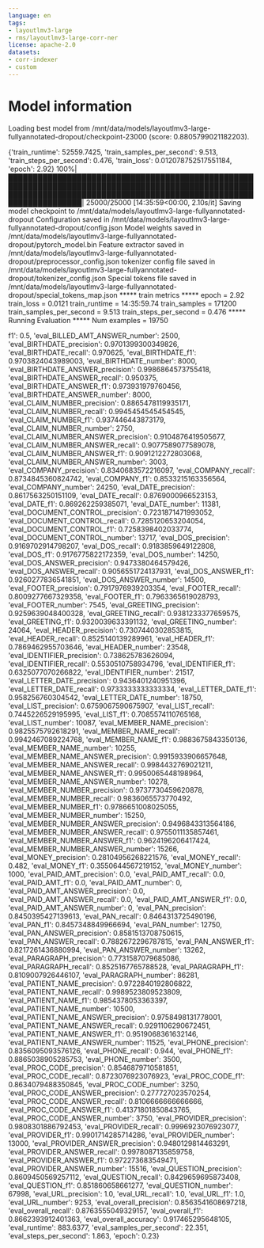 ```yaml
---
language: en
tags:
- layoutlmv3-large
- rms/layoutlmv3-large-corr-ner
license: apache-2.0
datasets:
- corr-indexer
- custom
---
```



# Model information
Loading best model from /mnt/data/models/layoutlmv3-large-fullyannotated-dropout/checkpoint-23000 (score: 0.8805799021182203).

{'train_runtime': 52559.7425, 'train_samples_per_second': 9.513, 'train_steps_per_second': 0.476, 'train_loss': 0.012078752517551184, 'epoch': 2.92}
100%|█████████████████████████████████████████████████████████████████████████████████████████████████████████████████████████████████████████████████████████████████████| 25000/25000 [14:35:59<00:00,  2.10s/it]
Saving model checkpoint to /mnt/data/models/layoutlmv3-large-fullyannotated-dropout
Configuration saved in /mnt/data/models/layoutlmv3-large-fullyannotated-dropout/config.json
Model weights saved in /mnt/data/models/layoutlmv3-large-fullyannotated-dropout/pytorch_model.bin
Feature extractor saved in /mnt/data/models/layoutlmv3-large-fullyannotated-dropout/preprocessor_config.json
tokenizer config file saved in /mnt/data/models/layoutlmv3-large-fullyannotated-dropout/tokenizer_config.json
Special tokens file saved in /mnt/data/models/layoutlmv3-large-fullyannotated-dropout/special_tokens_map.json
***** train metrics *****
  epoch                    =        2.92
  train_loss               =      0.0121
  train_runtime            = 14:35:59.74
  train_samples            =      171200
  train_samples_per_second =       9.513
  train_steps_per_second   =       0.476
***** Running Evaluation *****
  Num examples = 19750



f1': 0.5, 'eval_BILLED_AMT_ANSWER_number': 2500, 'eval_BIRTHDATE_precision': 0.9701399300349826, 'eval_BIRTHDATE_recall': 0.970625, 'eval_BIRTHDATE_f1': 0.9703824043989003, 'eval_BIRTHDATE_number': 8000, 'eval_BIRTHDATE_ANSWER_precision': 0.9986864573755418, 'eval_BIRTHDATE_ANSWER_recall': 0.950375, 'eval_BIRTHDATE_ANSWER_f1': 0.973931979760456, 'eval_BIRTHDATE_ANSWER_number': 8000, 'eval_CLAIM_NUMBER_precision': 0.8865478119935171, 'eval_CLAIM_NUMBER_recall': 0.9945454545454545, 'eval_CLAIM_NUMBER_f1': 0.937446443873179, 'eval_CLAIM_NUMBER_number': 2750, 'eval_CLAIM_NUMBER_ANSWER_precision': 0.9104876419505677, 'eval_CLAIM_NUMBER_ANSWER_recall': 0.9077589077589078, 'eval_CLAIM_NUMBER_ANSWER_f1': 0.9091212272803068, 'eval_CLAIM_NUMBER_ANSWER_number': 3003, 'eval_COMPANY_precision': 0.8340683572216097, 'eval_COMPANY_recall': 0.8734845360824742, 'eval_COMPANY_f1': 0.8533215163356564, 'eval_COMPANY_number': 24250, 'eval_DATE_precision': 0.8617563250151109, 'eval_DATE_recall': 0.8769000966523153, 'eval_DATE_f1': 0.869262259385071, 'eval_DATE_number': 11381, 'eval_DOCUMENT_CONTROL_precision': 0.7231871471993052, 'eval_DOCUMENT_CONTROL_recall': 0.7285120653204054, 'eval_DOCUMENT_CONTROL_f1': 0.7258398402033774, 'eval_DOCUMENT_CONTROL_number': 13717, 'eval_DOS_precision': 0.9169702914798207, 'eval_DOS_recall': 0.9183859649122808, 'eval_DOS_f1': 0.9176775822172359, 'eval_DOS_number': 14250, 'eval_DOS_ANSWER_precision': 0.9473380464579426, 'eval_DOS_ANSWER_recall': 0.9056551724137931, 'eval_DOS_ANSWER_f1': 0.9260277836541851, 'eval_DOS_ANSWER_number': 14500, 'eval_FOOTER_precision': 0.7917976939203354, 'eval_FOOTER_recall': 0.8009277667329358, 'eval_FOOTER_f1': 0.7963365619028793, 'eval_FOOTER_number': 7545, 'eval_GREETING_precision': 0.9259639048400328, 'eval_GREETING_recall': 0.9381233377659575, 'eval_GREETING_f1': 0.9320039633391132, 'eval_GREETING_number': 24064, 'eval_HEADER_precision': 0.7307440302853815, 'eval_HEADER_recall': 0.8525140139289961, 'eval_HEADER_f1': 0.7869462955703646, 'eval_HEADER_number': 23548, 'eval_IDENTIFIER_precision': 0.738625783626094, 'eval_IDENTIFIER_recall': 0.5530510758934796, 'eval_IDENTIFIER_f1': 0.6325077070266822, 'eval_IDENTIFIER_number': 21517, 'eval_LETTER_DATE_precision': 0.9436401240951396, 'eval_LETTER_DATE_recall': 0.9733333333333334, 'eval_LETTER_DATE_f1': 0.958256760304542, 'eval_LETTER_DATE_number': 18750, 'eval_LIST_precision': 0.6759067590675907, 'eval_LIST_recall': 0.7445226529195995, 'eval_LIST_f1': 0.7085574110765168, 'eval_LIST_number': 10087, 'eval_MEMBER_NAME_precision': 0.9825575792618291, 'eval_MEMBER_NAME_recall': 0.9942467089224768, 'eval_MEMBER_NAME_f1': 0.9883675843350136, 'eval_MEMBER_NAME_number': 10255, 'eval_MEMBER_NAME_ANSWER_precision': 0.9915933906657648, 'eval_MEMBER_NAME_ANSWER_recall': 0.9984432769021211, 'eval_MEMBER_NAME_ANSWER_f1': 0.9950065448198964, 'eval_MEMBER_NAME_ANSWER_number': 10278, 'eval_MEMBER_NUMBER_precision': 0.9737730459620878, 'eval_MEMBER_NUMBER_recall': 0.9836065573770492, 'eval_MEMBER_NUMBER_f1': 0.9786651008025055, 'eval_MEMBER_NUMBER_number': 15250, 'eval_MEMBER_NUMBER_ANSWER_precision': 0.9496843313564186, 'eval_MEMBER_NUMBER_ANSWER_recall': 0.9755011135857461, 'eval_MEMBER_NUMBER_ANSWER_f1': 0.9624196206417424, 'eval_MEMBER_NUMBER_ANSWER_number': 15266, 'eval_MONEY_precision': 0.28104956268221576, 'eval_MONEY_recall': 0.482, 'eval_MONEY_f1': 0.3550644567219152, 'eval_MONEY_number': 1000, 'eval_PAID_AMT_precision': 0.0, 'eval_PAID_AMT_recall': 0.0, 'eval_PAID_AMT_f1': 0.0, 'eval_PAID_AMT_number': 0, 'eval_PAID_AMT_ANSWER_precision': 0.0, 'eval_PAID_AMT_ANSWER_recall': 0.0, 'eval_PAID_AMT_ANSWER_f1': 0.0, 'eval_PAID_AMT_ANSWER_number': 0, 'eval_PAN_precision': 0.8450395427139613, 'eval_PAN_recall': 0.8464313725490196, 'eval_PAN_f1': 0.8457348849966694, 'eval_PAN_number': 12750, 'eval_PAN_ANSWER_precision': 0.8581513708750615, 'eval_PAN_ANSWER_recall': 0.7882672296787815, 'eval_PAN_ANSWER_f1': 0.8217261436880994, 'eval_PAN_ANSWER_number': 13262, 'eval_PARAGRAPH_precision': 0.7731587079685086, 'eval_PARAGRAPH_recall': 0.8525167765788528, 'eval_PARAGRAPH_f1': 0.8109007926446107, 'eval_PARAGRAPH_number': 86281, 'eval_PATIENT_NAME_precision': 0.9722840192806822, 'eval_PATIENT_NAME_recall': 0.9989523809523809, 'eval_PATIENT_NAME_f1': 0.9854378053363397, 'eval_PATIENT_NAME_number': 10500, 'eval_PATIENT_NAME_ANSWER_precision': 0.9758498131778001, 'eval_PATIENT_NAME_ANSWER_recall': 0.9291106290672451, 'eval_PATIENT_NAME_ANSWER_f1': 0.9519068361632146, 'eval_PATIENT_NAME_ANSWER_number': 11525, 'eval_PHONE_precision': 0.8356095093576126, 'eval_PHONE_recall': 0.944, 'eval_PHONE_f1': 0.8865038905285753, 'eval_PHONE_number': 3500, 'eval_PROC_CODE_precision': 0.8546879710581851, 'eval_PROC_CODE_recall': 0.8723076923076923, 'eval_PROC_CODE_f1': 0.8634079488350845, 'eval_PROC_CODE_number': 3250, 'eval_PROC_CODE_ANSWER_precision': 0.277727023570254, 'eval_PROC_CODE_ANSWER_recall': 0.8106666666666666, 'eval_PROC_CODE_ANSWER_f1': 0.41371801850843765, 'eval_PROC_CODE_ANSWER_number': 3750, 'eval_PROVIDER_precision': 0.9808301886792453, 'eval_PROVIDER_recall': 0.9996923076923077, 'eval_PROVIDER_f1': 0.9901714285714286, 'eval_PROVIDER_number': 13000, 'eval_PROVIDER_ANSWER_precision': 0.9480129814463291, 'eval_PROVIDER_ANSWER_recall': 0.9978087135859758, 'eval_PROVIDER_ANSWER_f1': 0.972273683549471, 'eval_PROVIDER_ANSWER_number': 15516, 'eval_QUESTION_precision': 0.8609450569257112, 'eval_QUESTION_recall': 0.8429659695873408, 'eval_QUESTION_f1': 0.851860658661277, 'eval_QUESTION_number': 67998, 'eval_URL_precision': 1.0, 'eval_URL_recall': 1.0, 'eval_URL_f1': 1.0, 'eval_URL_number': 9253, 'eval_overall_precision': 0.8563541608697218, 'eval_overall_recall': 0.8763555049329157, 'eval_overall_f1': 0.8662393912401363, 'eval_overall_accuracy': 0.917465295648105, 'eval_runtime': 883.6377, 'eval_samples_per_second': 22.351, 'eval_steps_per_second': 1.863, 'epoch': 0.23}
